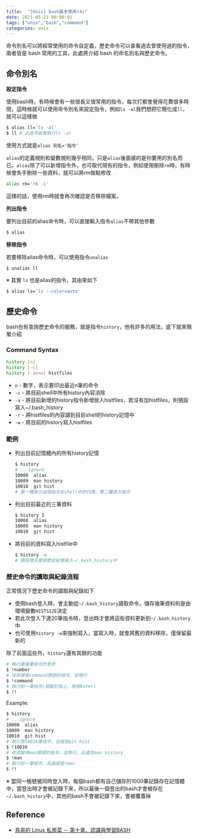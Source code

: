 ```yaml
---
title:  "[Unix] bash基本使用(4)"
date: 2021-05-23 00:00:01
tags: ["unix","bash","command"]
categories: unix
---
```


命令別名可以將經常使用的命令自定義，歷史命令可以查看過去曾使用過的指令，兩者皆是 bash 常用的工具，此處將介紹 bash 的命名別名與歷史命令。

<!-- more -->

## 命令別名

**設定指令**

使用bash時，有時候會有一些很長又很常用的指令，每次打都會覺得花費很多時間，這時候就可以使用命令別名來設定指令，例如`ls -al`我們想把它簡化成`ll`，就可以這樣做

```bash
$ alias ll='ls -al'
$ ll # 此指令就會執行ls -al
```

使用方式就是`alias 別名='指令'`

`alias`的定義規則和變數規則幾乎相同，只是`alias`後面接的是你要用的別名而已。`alias`除了可以新增指令外，也可取代現有的指令，例如使用刪除`rm`時，有時候會失手刪除一些資料，就可以將rm做點修改

```bash
alias rm='rm -i'
```

這樣的話，使用rm時就會再次確認是否移除檔案。

**列出指令**

要列出目前的alias命令時，可以直接輸入指令`alias`不帶其他參數

```bash
$ alias
```

**移除指令**

若要移除alias命令時，可以使用指令`unalias`

```bash
$ unalias ll
```

※ 其實 `ls` 也是alias的指令，其由來如下

```bash
$ alias ls='ls --color=auto'
```

## 歷史命令

bash也有查詢歷史命令的服務，就是指令`history`，他有許多的用法，底下就來簡單介紹

### Command Syntax

```bash
history [n]
history [-c]
history [-anrw] histfiles
```

* `n` - 數字，表示要印出最近n筆的命令
* `-c` - 將目前shell中所有history內容消除
* `-a` - 將目前新增的history指令新增放入histfiles，若沒有加histfiles，則預設寫入~/.bash_history
* `-r` - 將histfiles的內容讀到目前shell的history記憶中
* `-w` - 將目前的history寫入histfiles

### 範例

* 列出目前記憶體內的所有history記憶

  ```bash
  $ history
  # ...ignore
  10008  alias
  10009  man history
  10010  git hist
  # 第一欄表示這個指令在shell中的代碼，第二欄表示指令
  ```

* 列出目前最近的三筆資料

  ```bash
  $ history 3
  10008  alias
  10009  man history
  10010  git hist
  ```

* 將目前的資料寫入histfile中

  ```bash
  $ history -w
  # 預設情況會將歷史紀錄寫入~/.bash_history中
  ```

### 歷史命令的讀取與紀錄流程

正常情況下歷史命令的讀取與紀錄如下

* 使用bash登入時，會主動從`~/.bash_history`讀取命令，儲存幾筆資料則是由環境變數`HISTSIZE`決定
* 若此次登入下達20筆指令時，登出時才會將這些資料更新到`~/.bash_history`中
* 也可使用`history -w`來強制寫入，當寫入時，就會將舊的資料移除，僅保留最新的

除了前面這些外，`history`還有其餘的功能

```bash
# 執行第幾筆指令的意思
$ !number
# 往前搜尋command開頭的指令，並執行
$ !command
# 執行前一筆指令(相當於按上，再按Enter)
$ !!
```

Example:

```bash
$ history
# ...ignore
10008  alias
10009  man history
10010  git hist
# 執行第10010筆指令，也就是git hist
$ !10010
# 往前搜尋man開頭的指令，並執行，此處及man history
$ !man
# 執行前一筆指令，此處就是!man
$ !!
```

※ 當同一帳號被同時登入時，每個bash都有自己儲存的1000筆記錄存在記憶體中，當登出時才會被記錄下來，所以最後一個登出的bash才會被存在`~/.bash_history`中，其他的bash不會被記錄下來，會被覆蓋掉

## Reference
* [鳥哥的 Linux 私房菜 -- 第十章、認識與學習BASH](http://linux.vbird.org/linux_basic/0320bash.php)
